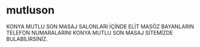 # mutluson
KONYA MUTLU SON MASAJ SALONLARI İÇİNDE ELİT MASÖZ BAYANLARIN TELEFON NUMARALARINI KONYA MUTLU SON MASAJ SİTEMİZDE BULABİLİRSİNİZ.

